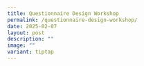 ```yaml
---
title: Questionnaire Design Workshop
permalink: /questionnaire-design-workshop/
date: 2025-02-07
layout: post
description: ""
image: ""
variant: tiptap
---
```

